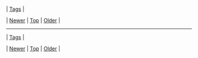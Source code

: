 <!--
title:
date: 2020-06-28T15:27:00.050Z
tags:
-->

| [Tags](tags.md) |

| [Newer](104195323184.md) | [Top](index.md) | [Older](103975924397.md) |
<!--BOTTOM-POST-NAVIGATION-->
---

| [Tags](tags.md) |

| [Newer](103930370759.md) | [Top](index.md) | [Older](103975924397.md) |
